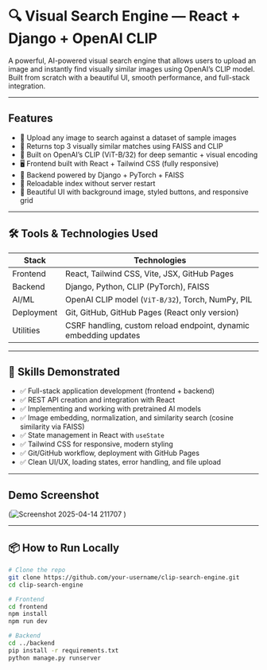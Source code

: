 # 🔍 Visual Search Engine — React + Django + OpenAI CLIP

A powerful, AI-powered visual search engine that allows users to upload an image and instantly find visually similar images using OpenAI’s CLIP model. Built from scratch with a beautiful UI, smooth performance, and full-stack integration.

---

##  Features

- 🔎 Upload any image to search against a dataset of sample images
- 🎯 Returns top 3 visually similar matches using FAISS and CLIP
- 🧠 Built on OpenAI’s CLIP (ViT-B/32) for deep semantic + visual encoding
- 🖥️ Frontend built with React + Tailwind CSS (fully responsive)
- 🐍 Backend powered by Django + PyTorch + FAISS
- 🧊 Reloadable index without server restart
- 🎨 Beautiful UI with background image, styled buttons, and responsive grid

---

## 🛠️ Tools & Technologies Used

| Stack        | Technologies                                                                 |
|--------------|-------------------------------------------------------------------------------|
| Frontend     | React, Tailwind CSS, Vite, JSX, GitHub Pages                                 |
| Backend      | Django, Python, CLIP (PyTorch), FAISS                 |
| AI/ML        | OpenAI CLIP model (`ViT-B/32`), Torch, NumPy, PIL                             |
| Deployment   | Git, GitHub, GitHub Pages (React only version)                               |
| Utilities    | CSRF handling, custom reload endpoint, dynamic embedding updates             |

---

## 🧠 Skills Demonstrated

- ✅ Full-stack application development (frontend + backend)
- ✅ REST API creation and integration with React
- ✅ Implementing and working with pretrained AI models
- ✅ Image embedding, normalization, and similarity search (cosine similarity via FAISS)
- ✅ State management in React with `useState`
- ✅ Tailwind CSS for responsive, modern styling
- ✅ Git/GitHub workflow, deployment with GitHub Pages
- ✅ Clean UI/UX, loading states, error handling, and file upload

---

##  Demo Screenshot

(![Screenshot 2025-04-14 211707](https://github.com/user-attachments/assets/eec14247-f28f-40e4-8020-30229b6e71b8)
) <!-- Replace with an actual screenshot path or GitHub URL -->

---

## 📦 How to Run Locally

```bash
# Clone the repo
git clone https://github.com/your-username/clip-search-engine.git
cd clip-search-engine

# Frontend
cd frontend
npm install
npm run dev

# Backend
cd ../backend
pip install -r requirements.txt
python manage.py runserver
